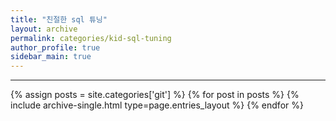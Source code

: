 ```yaml
---
title: "친절한 sql 튜닝"
layout: archive
permalink: categories/kid-sql-tuning
author_profile: true
sidebar_main: true
---
```


***

{% assign posts = site.categories['git'] %}
{% for post in posts %} {% include archive-single.html type=page.entries_layout %} {% endfor %}


